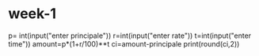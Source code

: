 # week-1
p= int(input("enter principale"))
r=int(input("enter rate"))
t=int(input("enter time"))
amount=p*(1+r/100)**t
ci=amount-principale
print(round(ci,2))
 
